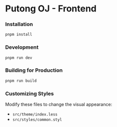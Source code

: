 # Putong OJ - Frontend

### Installation

```bash
pnpm install
```

### Development

```bash
pnpm run dev
```

### Building for Production

```bash
pnpm run build
```

### Customizing Styles

Modify these files to change the visual appearance:
- `src/theme/index.less`
- `src/styles/common.styl`
